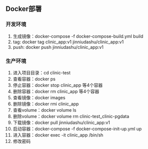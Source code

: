 ## Docker部署
### 开发环境
1. 生成镜像：docker-compose -f docker-compose-build.yml build
2. tag: docker tag clinic_app:v1 jinniudashu/clinic_app:v1
3. push: docker push jinniudashu/clinic_app:v1
### 生产环境
1. 进入项目目录：cd clinic-test
2. 查看容器：docker ps
3. 停止容器：docker stop clinic_app 等4个容器
4. 删除容器：docker rm clinic_app 等4个容器
5. 查看镜像：docker images
6. 删除镜像：docker rmi clinic_app
7. 查看volume：docker volume ls
8. 删除volume：docker volume rm clinic-test_clinic-pgdata
9. 下载镜像：docker pull jinniudashu/clinic_app:v1
10. 启动容器：docker-compose -f docker-compose-init-up.yml up
11. 进入容器：docker exec -it clinic_app /bin/sh
12. 修改密码